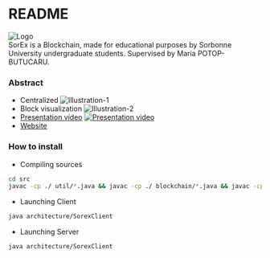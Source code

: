 # README #

![Logo](https://bitbucket.org/maxtag/sorex/raw/3f5e09337bd4f47f2a41adb80163f78d40f0a4cc/img/logo/SorEx.png)  
SorEx is a Blockchain, made for educational purposes by Sorbonne University undergraduate students.
Supervised by Maria POTOP-BUTUCARU.


### Abstract ###

* Centralized
![Illustration-1](https://bitbucket.org/maxtag/sorex/raw/b65141f735e75333de4ddfe2fdad4175133ec01c/img/server-demo.PNG)
* Block visualization
![Illustration-2](https://bitbucket.org/maxtag/sorex/raw/b65141f735e75333de4ddfe2fdad4175133ec01c/img/visual-blocks-demo.PNG)
* [Presentation video](https://www.youtube.com/watch?v=Db8a2VeXq14&feature=youtu.be)
[![Presentation video](https://www.youtube.com/watch?v=Db8a2VeXq14&feature=youtu.be/0.jpg)](https://www.youtube.com/watch?v=Db8a2VeXq14&feature=youtu.be)
* [Website](http://dragon-eye.mediadev.info/)

### How to install ###
* Compiling sources
```bash
cd src
javac -cp ./ util/*.java && javac -cp ./ blockchain/*.java && javac -cp ./ architecture/*.java
```
* Launching Client
```bash
java architecture/SorexClient
```
* Launching Server
```bash
java architecture/SorexClient
```